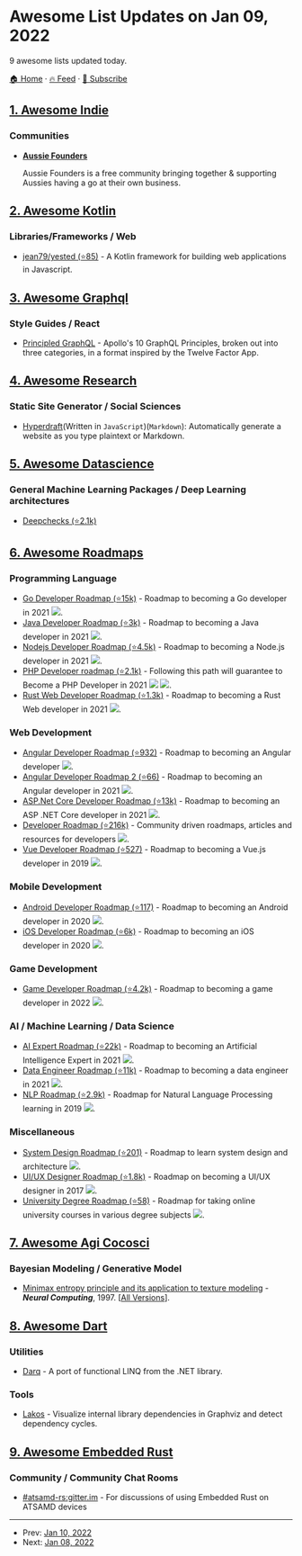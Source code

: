 # Awesome List Updates on Jan 09, 2022

9 awesome lists updated today.

[🏠 Home](/README.md) · [🔥 Feed](https://test.trackawesomelist.com/feed.xml) · [📮 Subscribe](https://trackawesomelist.us17.list-manage.com/subscribe?u=d2f0117aa829c83a63ec63c2f&id=36a103854c)



## [1. Awesome Indie](/content/mezod/awesome-indie/README.md)

### Communities

*   **[Aussie Founders](https://www.aussiefounders.com.au/)**

    Aussie Founders is a free community bringing together & supporting Aussies having a go at their own business.

## [2. Awesome Kotlin](/content/KotlinBy/awesome-kotlin/README.md)

### Libraries/Frameworks / Web

*   [jean79/yested (⭐85)](https://github.com/jean79/yested) - A Kotlin framework for building web applications in Javascript.

## [3. Awesome Graphql](/content/chentsulin/awesome-graphql/README.md)

### Style Guides / React

*   [Principled GraphQL](https://principledgraphql.com/) - Apollo's 10 GraphQL Principles, broken out into three categories, in a format inspired by the Twelve Factor App.

## [4. Awesome Research](/content/emptymalei/awesome-research/README.md)

### Static Site Generator / Social Sciences

*   [Hyperdraft](https://hyperdraft.rosano.ca)(Written in `JavaScript`)(`Markdown`): Automatically generate a website as you type plaintext or Markdown.

## [5. Awesome Datascience](/content/academic/awesome-datascience/README.md)

### General Machine Learning Packages / Deep Learning architectures

*   [Deepchecks (⭐2.1k)](https://github.com/deepchecks/deepchecks)

## [6. Awesome Roadmaps](/content/liuchong/awesome-roadmaps/README.md)

### Programming Language

*   [Go Developer Roadmap (⭐15k)](https://github.com/Alikhll/golang-developer-roadmap) - Roadmap to becoming a Go developer in 2021 [<img src="https://img.shields.io/badge/Roadmap-2021-green.svg">](https://github.com/Alikhll/golang-developer-roadmap).
*   [Java Developer Roadmap (⭐3k)](https://github.com/s4kibs4mi/java-developer-roadmap) - Roadmap to becoming a Java developer in 2021 [<img src="https://img.shields.io/badge/Roadmap-2021-green.svg">](https://github.com/s4kibs4mi/java-developer-roadmap).
*   [Nodejs Developer Roadmap (⭐4.5k)](https://github.com/aliyr/Nodejs-Developer-Roadmap) - Roadmap to becoming a Node.js developer in 2021 [<img src="https://img.shields.io/badge/Roadmap-2021-green.svg">](https://github.com/aliyr/Nodejs-Developer-Roadmap).
*   [PHP Developer roadmap (⭐2.1k)](https://github.com/thecodeholic/php-developer-roadmap) - Following this path will guarantee to Become a PHP Developer in 2021 [<img src="https://img.shields.io/badge/Roadmap-2021-green.svg">](https://github.com/thecodeholic/php-developer-roadmap) [<img src="https://img.shields.io/badge/YouTube-FF0000?logo=youtube">](https://github.com/thecodeholic/php-developer-roadmap).
*   [Rust Web Developer Roadmap (⭐1.3k)](https://github.com/anshulrgoyal/rust-web-developer-roadmap) - Roadmap to becoming a Rust Web developer in 2021 [<img src="https://img.shields.io/badge/Roadmap-2021-green.svg">](https://github.com/anshulrgoyal/rust-web-developer-roadmap).

### Web Development

*   [Angular Developer Roadmap (⭐932)](https://github.com/sulco/angular-developer-roadmap) - Roadmap to becoming an Angular developer [<img src="https://img.shields.io/badge/Roadmap-2018-yellow.svg">](https://github.com/sulco/angular-developer-roadmap).
*   [Angular Developer Roadmap 2 (⭐66)](https://github.com/saifaustcse/angular-developer-roadmap) - Roadmap to becoming an Angular developer in 2021 [<img src="https://img.shields.io/badge/Roadmap-2021-green.svg">](https://github.com/saifaustcse/angular-developer-roadmap).
*   [ASP.Net Core Developer Roadmap (⭐13k)](https://github.com/MoienTajik/AspNetCore-Developer-Roadmap) - Roadmap to becoming an ASP .NET Core developer in 2021 [<img src="https://img.shields.io/badge/Roadmap-2021-green.svg">](https://github.com/MoienTajik/AspNetCore-Developer-Roadmap).
*   [Developer Roadmap (⭐216k)](https://github.com/kamranahmedse/developer-roadmap) - Community driven roadmaps, articles and resources for developers [<img src="https://img.shields.io/badge/Roadmap-2022-green.svg">](https://github.com/kamranahmedse/developer-roadmap).
*   [Vue Developer Roadmap (⭐527)](https://github.com/flaviocopes/vue-developer-roadmap) - Roadmap to becoming a Vue.js developer in 2019 [<img src="https://img.shields.io/badge/Roadmap-2019-yellowgreen.svg">](https://github.com/flaviocopes/vue-developer-roadmap).

### Mobile Development

*   [Android Developer Roadmap (⭐117)](https://github.com/anacoimbrag/android-developer-roadmap) - Roadmap to becoming an Android developer in 2020 [<img src="https://img.shields.io/badge/Roadmap-2020-yellowgreen.svg">](https://github.com/anacoimbrag/android-developer-roadmap).
*   [iOS Developer Roadmap (⭐6k)](https://github.com/BohdanOrlov/iOS-Developer-Roadmap) - Roadmap to becoming an iOS developer in 2020 [<img src="https://img.shields.io/badge/Roadmap-2020-yellowgreen.svg">](https://github.com/BohdanOrlov/iOS-Developer-Roadmap).

### Game Development

*   [Game Developer Roadmap (⭐4.2k)](https://github.com/utilForever/game-developer-roadmap) - Roadmap to becoming a game developer in 2022 [<img src="https://img.shields.io/badge/Roadmap-2022-green.svg">](https://github.com/utilForever/game-developer-roadmap).

### AI / Machine Learning / Data Science

*   [AI Expert Roadmap (⭐22k)](https://github.com/AMAI-GmbH/AI-Expert-Roadmap) - Roadmap to becoming an Artificial Intelligence Expert in 2021 [<img src="https://img.shields.io/badge/Roadmap-2021-green.svg">](https://github.com/AMAI-GmbH/AI-Expert-Roadmap).
*   [Data Engineer Roadmap (⭐11k)](https://github.com/datastacktv/data-engineer-roadmap) - Roadmap to becoming a data engineer in 2021 [<img src="https://img.shields.io/badge/Roadmap-2021-green.svg">](https://github.com/datastacktv/data-engineer-roadmap).
*   [NLP Roadmap (⭐2.9k)](https://github.com/graykode/nlp-roadmap) - Roadmap for Natural Language Processing learning in 2019 [<img src="https://img.shields.io/badge/Roadmap-2019-yellowgreen.svg">](https://github.com/graykode/nlp-roadmap).

### Miscellaneous

*   [System Design Roadmap (⭐201)](https://github.com/mohsenshafiei/system-design-master-plan) - Roadmap to learn system design and architecture [<img src="https://img.shields.io/badge/Roadmap-2021-green.svg">](https://github.com/mohsenshafiei/system-design-master-plan).
*   [UI/UX Designer Roadmap (⭐1.8k)](https://github.com/togiberlin/ui-ux-designer-roadmap) - Roadmap on becoming a UI/UX designer in 2017 [<img src="https://img.shields.io/badge/Roadmap-2017-yellow.svg">](https://github.com/togiberlin/ui-ux-designer-roadmap).
*   [University Degree Roadmap (⭐58)](https://github.com/nietsymerej/collecobrary) - Roadmap for taking online university courses in various degree subjects [<img src="https://img.shields.io/badge/Roadmap-2021-green.svg">](https://github.com/nietsymerej/collecobrary).

## [7. Awesome Agi Cocosci](/content/YuzheSHI/awesome-agi-cocosci/README.md)

### Bayesian Modeling / Generative Model

*   [Minimax entropy principle and its application to texture modeling](https://www.dam.brown.edu/people/mumford/vision/papers/1997e--MinimaxEntropy-NC.pdf) - ***Neural Computing***, 1997. \[[All Versions](https://scholar.google.com/scholar?oi=bibs\&hl=en\&cluster=407872717119429940)].

## [8. Awesome Dart](/content/yissachar/awesome-dart/README.md)

### Utilities

*   [Darq](https://pub.dev/packages/darq) - A port of functional LINQ from the .NET library.

### Tools

*   [Lakos](https://pub.dev/packages/lakos) - Visualize internal library dependencies in Graphviz and detect dependency cycles.

## [9. Awesome Embedded Rust](/content/rust-embedded/awesome-embedded-rust/README.md)

### Community / Community Chat Rooms

*   [#atsamd-rs:gitter.im](https://matrix.to/#/#atsamd-rs_community:gitter.im) - For discussions of using Embedded Rust on ATSAMD devices

---

- Prev: [Jan 10, 2022](/content/2022/01/10/README.md)
- Next: [Jan 08, 2022](/content/2022/01/08/README.md)